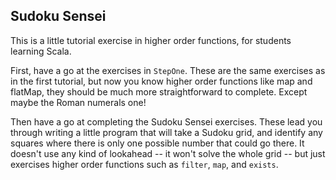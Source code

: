 ## Sudoku Sensei

This is a little tutorial exercise in higher order functions, for students learning Scala.

First, have a go at the exercises in `StepOne`.
These are the same exercises as in the first tutorial, but now you know higher order functions like map and flatMap,
they should be much more straightforward to complete.
Except maybe the Roman numerals one!

Then have a go at completing the Sudoku Sensei exercises. These lead you through writing a little program
that will take a Sudoku grid, and identify any squares where there is only one possible number that could go there.
It doesn't use any kind of lookahead -- it won't solve the whole grid -- but just exercises higher order functions such
as `filter`, `map`, and `exists`.
